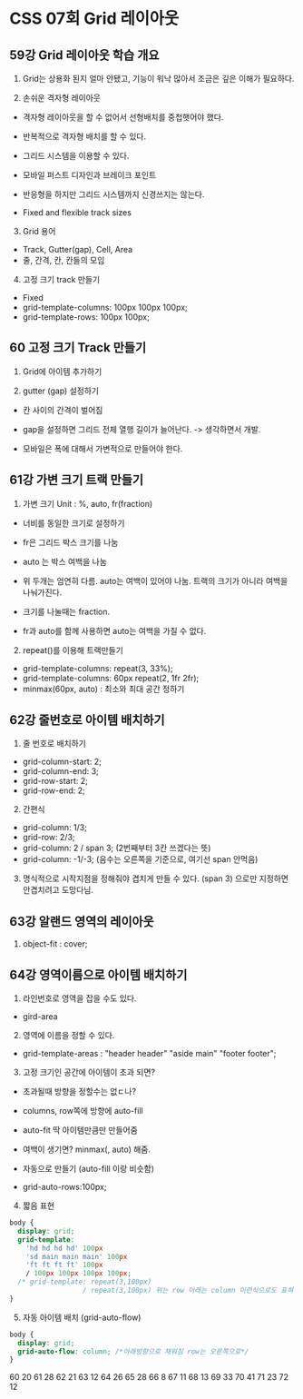 # CSS 07회 Grid 레이아웃

## 59강 Grid 레이아웃 학습 개요

1. Grid는 상용화 된지 얼마 안됐고, 기능이 워낙 많아서 조금은 깊은 이해가 필요하다.

2. 손쉬운 격자형 레이아웃

- 격자형 레이아웃을 할 수 없어서 선형배치를 중첩햇어야 했다.

- 반복적으로 격자형 배치를 할 수 있다.

- 그리드 시스템을 이용할 수 있다.

- 모바일 퍼스트 디자인과 브레이크 포인트

- 반응형을 하지만 그리드 시스템까지 신경쓰지는 않는다.

- Fixed and flexible track sizes

3. Grid 용어

- Track, Gutter(gap), Cell, Area
- 줄, 간격, 칸, 칸들의 모임

4. 고정 크기 track 만들기

- Fixed
- grid-template-columns: 100px 100px 100px;
- grid-template-rows: 100px 100px;

## 60 고정 크기 Track 만들기

1. Grid에 아이템 추가하기

2. gutter (gap) 설정하기

- 칸 사이의 간격이 벌어짐
- gap을 설정하면 그리드 전체 열행 길이가 늘어난다. -> 생각하면서 개발.

- 모바일은 폭에 대해서 가변적으로 만들어야 한다.

## 61강 가변 크기 트랙 만들기

1. 가변 크기 Unit : %, auto, fr(fraction)

- 너비를 동일한 크기로 설정하기

- fr은 그리드 박스 크기를 나눔
- auto 는 박스 여백을 나눔
- 위 두개는 엄연히 다름. auto는 여백이 있어야 나눔. 트랙의 크기가 아니라 여백을 나눠가진다.
- 크기를 나눌때는 fraction.
- fr과 auto를 함께 사용하면 auto는 여백을 가질 수 없다.

2. repeat()를 이용해 트랙만들기

- grid-template-columns: repeat(3, 33%);
- grid-template-columns: 60px repeat(2, 1fr 2fr);
- minmax(60px, auto) : 최소와 최대 공간 정하기

## 62강 줄번호로 아이템 배치하기

1. 줄 번호로 배치하기

- grid-column-start: 2;
- grid-column-end: 3;
- grid-row-start: 2;
- grid-row-end: 2;

2. 간편식

- grid-column: 1/3;
- grid-row: 2/3;
- grid-column: 2 / span 3; (2번째부터 3칸 쓰겠다는 뜻)
- grid-column: -1/-3; (음수는 오른쪽을 기준으로, 여기선 span 안먹음)

3. 명식적으로 시작지점을 정해줘야 겹치게 만들 수 있다. (span 3) 으로만 지정하면 안겹치려고 도망다님.

## 63강 알랜드 영역의 레이아웃

1. object-fit : cover;

## 64강 영역이름으로 아이템 배치하기

1. 라인번호로 영역을 잡을 수도 있다.

- gird-area

2. 영역에 이름을 정할 수 있다.

- grid-template-areas : "header header"
  "aside main"
  "footer footer";

3. 고정 크기인 공간에 아이템이 초과 되면?

- 초과될때 방향을 정할수는 없ㄷ나?
- columns, row쪽에 방향에 auto-fill
- auto-fit 딱 아이템만큼만 만들어줌
- 여백이 생기면? minmax(, auto) 해줌.

- 자동으로 만들기 (auto-fill 이랑 비슷함)
- grid-auto-rows:100px;

4. 짧음 표현

```css
body {
  display: grid;
  grid-template:
    'hd hd hd hd' 100px
    'sd main main main' 100px
    'ft ft ft ft' 100px
    / 100px 100px 100px 100px;
  /* grid-template: repeat(3,100px)
                  / repeat(3,100px) 위는 row 아래는 column 이런식으로도 표혀 ㄴ가능*/
}
```

5. 자동 아이템 배치 (grid-auto-flow)

```css
body {
  display: grid;
  grid-auto-flow: column; /*아래방향으로 채워짐 row는 오른쪽으로*/
}
```

60 20
61 28
62 21
63 12
64 26
65 28
66 8
67 11
68 13
69 33
70 41
71 23
72 12
